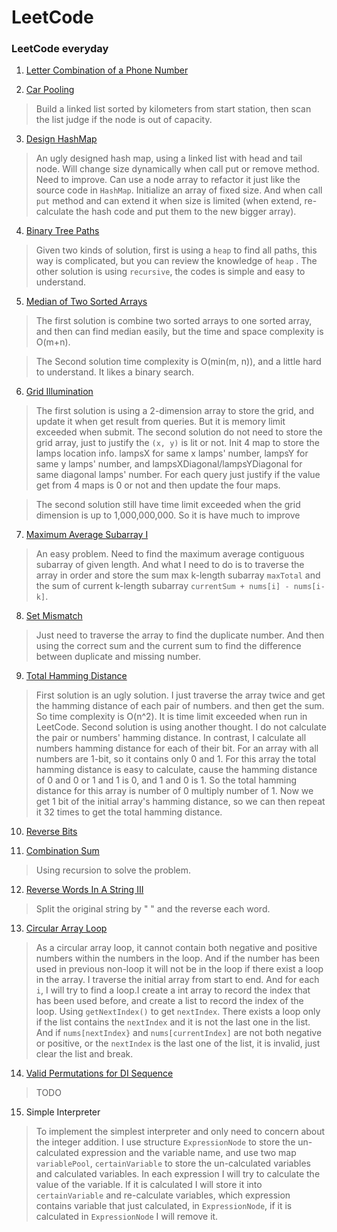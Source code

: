 # LeetCode

### LeetCode everyday

1. [Letter Combination of a Phone Number](https://leetcode.com/problems/letter-combinations-of-a-phone-number/)

2. [Car Pooling](https://leetcode.com/problems/car-pooling/)
 > Build a linked list sorted by kilometers from start station, then scan the list judge if the node is out of capacity.
 
3. [Design HashMap](https://leetcode.com/problems/design-hashmap/)
 > An ugly designed hash map, using a linked list with head and tail node. Will change size dynamically when call put
   or remove method. Need to improve. Can use a node array to refactor it just like the source code in `HashMap`. Initialize
   an array of fixed size. And when call `put` method and can extend it when size is limited (when extend, re-calculate the
   hash code and put them to the new bigger array).
   
4. [Binary Tree Paths](https://leetcode.com/problems/binary-tree-paths/)
 > Given two kinds of solution, first is using a `heap` to find all paths, this way is complicated, but you can review the 
   knowledge of `heap` . The other solution is using `recursive`, the codes is simple and easy to understand.

5. [Median of Two Sorted Arrays](https://leetcode.com/problems/median-of-two-sorted-arrays/)
 > The first solution is combine two sorted arrays to one sorted array, and then can find median easily, but the time and 
   space complexity is O(m+n).
    
 > The Second solution time complexity is O(min(m, n)), and a little hard to understand. It likes a binary search. 

6. [Grid Illumination](https://leetcode.com/problems/grid-illumination/)
 > The first solution is using a 2-dimension array to store the grid, and update it when get result from queries. But it
   is memory limit exceeded when submit.
 > The second solution do not need to store the grid array, just to justify the `(x, y)` is lit or not. Init 4 map to store
   the lamps location info. lampsX for same x lamps' number, lampsY for same y lamps' number, and lampsXDiagonal/lampsYDiagonal for same 
   diagonal lamps' number. For each query just justify if the value get from 4 maps is 0 or not and then update the four maps.

 > The second solution still have time limit exceeded when the grid dimension is up to 1,000,000,000. So it is have much
   to improve

7. [Maximum Average Subarray I](https://leetcode.com/problems/maximum-average-subarray-i/)
 > An easy problem. Need to find the maximum average contiguous subarray of given length. And what I need to do is to traverse
   the array in order and store the sum max k-length subarray `maxTotal` and the sum of current k-length subarray 
   `currentSum + nums[i] - nums[i-k]`.

8. [Set Mismatch](https://leetcode.com/problems/set-mismatch/)
 > Just need to traverse the array to find the duplicate number. And then using the correct sum and the current sum to find
   the difference between duplicate and missing number.

9. [Total Hamming Distance](https://leetcode.com/problems/total-hamming-distance/)
 > First solution is an ugly solution. I just traverse the array twice and get the hamming distance of each pair of numbers.
 > and then get the sum. So time complexity is O(n^2). It is time limit exceeded when run in LeetCode.
 > Second solution is using another thought. I do not calculate the pair or numbers' hamming distance. In contrast, I calculate
 > all numbers hamming distance for each of their bit. For an array with all numbers are 1-bit, so it contains only 0 and 1.
 > For this array the total hamming distance is easy to calculate, cause the hamming distance of 0 and 0 or 1 and 1 is 0, 
 > and 1 and 0 is 1. So the total hamming distance for this array is number of 0 multiply number of 1. Now we get 1 bit of
 > the initial array's hamming distance, so we can then repeat it 32 times to get the total hamming distance.

10. [Reverse Bits](https://leetcode.com/problems/reverse-bits/)

11. [Combination Sum](https://leetcode.com/problems/combination-sum/)
 > Using recursion to solve the problem.

12. [Reverse Words In A String III](https://leetcode.com/problems/reverse-words-in-a-string-iii/)
 > Split the original string by " " and the reverse each word.

13. [Circular Array Loop](https://leetcode.com/problems/circular-array-loop/)
 > As a circular array loop, it cannot contain both negative and positive numbers within the numbers in the loop. And if
 > the number has been used in previous non-loop it will not be in the loop if there exist a loop in the array. I traverse
 > the initial array from start to end. And for each `i`, I will try to find a loop.I create a int array to record the 
 > index that has been used before, and create a list to record the index of the loop. Using `getNextIndex()` to get 
 > `nextIndex`. There exists a loop only if the list contains the `nextIndex` and it is not the last one in the list. And
 > if `nums[nextIndex}` and `nums[currentIndex]` are not both negative or positive, or the `nextIndex` is the last one of
 > the list, it is invalid, just clear the list and break. 

14. [Valid Permutations for DI Sequence](https://leetcode.com/problems/valid-permutations-for-di-sequence/)
 > TODO

15. Simple Interpreter
 > To implement the simplest interpreter and only need to concern about the integer addition. I use structure 
 > `ExpressionNode` to store the un-calculated expression and the variable name, and use two map `variablePool`, 
 > `certainVariable` to store the un-calculated variables and calculated variables. In each expression I will try to 
 > calculate the value of the variable. If it is calculated I will store it into `certainVariable` and re-calculate
 > variables, which expression contains variable that just calculated, in `ExpressionNode`, if it is calculated in 
 > `ExpressionNode` I will remove it.